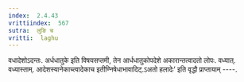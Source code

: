 ```yaml
---
index:  2.4.43
vrittiindex:  567
sutra:  लुङि च
vritti:  laghu 
---
```


वधादेशोऽदन्तः. अर्धधातुके इति विषयसप्तमी, तेन आर्धधातुकोपदेशे अकारान्तत्वादतो लोपः. वध्यात्. वध्यास्ताम्. आदेशस्यानेकाच्त्वादेकाच इतीण्निषेधाभावादिट्.ऽअतो हलादेः’ इति वृद्धौ प्राप्तायाम् ----.

